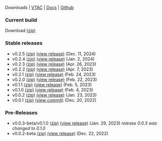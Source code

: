 Downloads
|
[VTAC](vtac.md)
|
[Docs](https://github.com/Matthiasclee/VisionTest/blob/master/docs/readme.md)
|
[Github](https://github.com/Matthiasclee/VisionTest)

### Current build
Download [(zip)](https://github.com/Matthiasclee/VisionTest/archive/refs/heads/master.zip)

### Stable releases
* v0.2.5 [(zip)](https://github.com/Matthiasclee/VisionTest/archive/refs/tags/v0.2.5.zip) [(view release)](https://github.com/Matthiasclee/VisionTest/releases/tag/v0.2.5) (Dec. 11, 2024)
* v0.2.4 [(zip)](https://github.com/Matthiasclee/VisionTest/archive/refs/tags/v0.2.4.zip) [(view release)](https://github.com/Matthiasclee/VisionTest/releases/tag/v0.2.4) (Jan. 2, 2024)
* v0.2.3 [(zip)](https://github.com/Matthiasclee/VisionTest/archive/refs/tags/v0.2.3.zip) [(view release)](https://github.com/Matthiasclee/VisionTest/releases/tag/v0.2.3) (Apr. 26, 2023)
* v0.2.2 [(zip)](https://github.com/Matthiasclee/VisionTest/archive/refs/tags/v0.2.2.zip) [(view release)](https://github.com/Matthiasclee/VisionTest/releases/tag/v0.2.2) (Apr. 7, 2023)
* v0.2.1 [(zip)](https://github.com/Matthiasclee/VisionTest/archive/refs/tags/v0.2.1.zip) [(view release)](https://github.com/Matthiasclee/VisionTest/releases/tag/v0.2.1) (Feb. 24, 2023)
* v0.2.0 [(zip)](https://github.com/Matthiasclee/VisionTest/archive/refs/tags/v0.2.0.zip) [(view release)](https://github.com/Matthiasclee/VisionTest/releases/tag/v0.2.0) (Feb. 22, 2023)
* v0.1.1 [(zip)](https://github.com/Matthiasclee/VisionTest/archive/refs/tags/v0.1.1.zip) [(view release)](https://github.com/Matthiasclee/VisionTest/releases/tag/v0.1.1) (Feb. 5, 2023)
* v0.1.0 [(zip)](https://github.com/Matthiasclee/VisionTest/archive/refs/tags/v0.1.0.zip) [(view release)](https://github.com/Matthiasclee/VisionTest/releases/tag/v0.1.0) (Feb. 4, 2023)
* v0.0.2 [(zip)](https://github.com/Matthiasclee/VisionTest/archive/refs/tags/v0.0.2.zip) [(view release)](https://github.com/Matthiasclee/VisionTest/releases/tag/v0.0.2) (Jan. 23, 2023)
* v0.0.1 [(zip)](https://github.com/Matthiasclee/VisionTest/archive/81ad9d691728f75876c8bbb9f41ab78e395a81d1.zip) [(view commit)](https://github.com/Matthiasclee/VisionTest/tree/81ad9d691728f75876c8bbb9f41ab78e395a81d1) (Dec. 20, 2022)

### Pre-Releases
* v0.0.3-beta/v0.1.0 [(zip)](https://github.com/Matthiasclee/VisionTest/archive/refs/tags/v0.0.3-beta.zip) [(view release)](https://github.com/Matthiasclee/VisionTest/releases/tag/v0.0.3-beta) (Jan. 29, 2023) *release 0.0.3 was changed to 0.1.0*
* v0.0.2-beta [(zip)](https://github.com/Matthiasclee/VisionTest/archive/fd0ca8278da34e16b624e50cc22b964a4c661565.zip) [(view release)](https://github.com/Matthiasclee/VisionTest/releases/tag/v0.0.2-beta) (Dec. 22, 2022)
